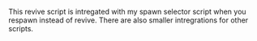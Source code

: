 This revive script is intregated with my spawn selector script when you respawn instead of revive. There are also smaller intregrations for other scripts.
